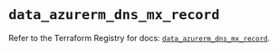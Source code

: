# `data_azurerm_dns_mx_record`

Refer to the Terraform Registry for docs: [`data_azurerm_dns_mx_record`](https://registry.terraform.io/providers/hashicorp/azurerm/4.44.0/docs/data-sources/dns_mx_record).
